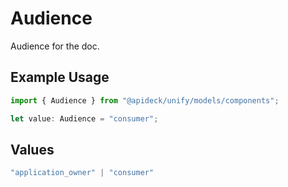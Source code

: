 # Audience

Audience for the doc.

## Example Usage

```typescript
import { Audience } from "@apideck/unify/models/components";

let value: Audience = "consumer";
```

## Values

```typescript
"application_owner" | "consumer"
```